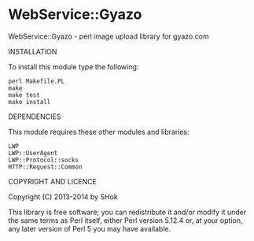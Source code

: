 WebService::Gyazo
=================
WebService::Gyazo - perl image upload library for gyazo.com

 
INSTALLATION
 
To install this module type the following:
 
	perl Makefile.PL
	make
	make test
	make install
 
DEPENDENCIES
 
This module requires these other modules and libraries:
 
	LWP
	LWP::UserAgent
	LWP::Protocol::socks
	HTTP::Request::Common
 
COPYRIGHT AND LICENCE
 
Copyright (C) 2013-2014 by SHok
 
This library is free software; you can redistribute it and/or modify
it under the same terms as Perl itself, either Perl version 5.12.4 or,
at your option, any later version of Perl 5 you may have available.